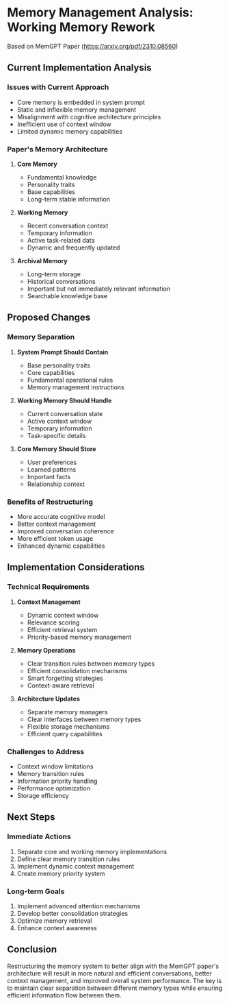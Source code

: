 # Memory Management Analysis: Working Memory Rework
Based on MemGPT Paper (https://arxiv.org/pdf/2310.08560)

## Current Implementation Analysis

### Issues with Current Approach
- Core memory is embedded in system prompt
- Static and inflexible memory management
- Misalignment with cognitive architecture principles
- Inefficient use of context window
- Limited dynamic memory capabilities

### Paper's Memory Architecture
1. **Core Memory**
   - Fundamental knowledge
   - Personality traits
   - Base capabilities
   - Long-term stable information

2. **Working Memory**
   - Recent conversation context
   - Temporary information
   - Active task-related data
   - Dynamic and frequently updated

3. **Archival Memory**
   - Long-term storage
   - Historical conversations
   - Important but not immediately relevant information
   - Searchable knowledge base

## Proposed Changes

### Memory Separation
1. **System Prompt Should Contain**
   - Base personality traits
   - Core capabilities
   - Fundamental operational rules
   - Memory management instructions

2. **Working Memory Should Handle**
   - Current conversation state
   - Active context window
   - Temporary information
   - Task-specific details

3. **Core Memory Should Store**
   - User preferences
   - Learned patterns
   - Important facts
   - Relationship context

### Benefits of Restructuring
- More accurate cognitive model
- Better context management
- Improved conversation coherence
- More efficient token usage
- Enhanced dynamic capabilities

## Implementation Considerations

### Technical Requirements
1. **Context Management**
   - Dynamic context window
   - Relevance scoring
   - Efficient retrieval system
   - Priority-based memory management

2. **Memory Operations**
   - Clear transition rules between memory types
   - Efficient consolidation mechanisms
   - Smart forgetting strategies
   - Context-aware retrieval

3. **Architecture Updates**
   - Separate memory managers
   - Clear interfaces between memory types
   - Flexible storage mechanisms
   - Efficient query capabilities

### Challenges to Address
- Context window limitations
- Memory transition rules
- Information priority handling
- Performance optimization
- Storage efficiency

## Next Steps

### Immediate Actions
1. Separate core and working memory implementations
2. Define clear memory transition rules
3. Implement dynamic context management
4. Create memory priority system

### Long-term Goals
1. Implement advanced attention mechanisms
2. Develop better consolidation strategies
3. Optimize memory retrieval
4. Enhance context awareness

## Conclusion
Restructuring the memory system to better align with the MemGPT paper's architecture will result in more natural and efficient conversations, better context management, and improved overall system performance. The key is to maintain clear separation between different memory types while ensuring efficient information flow between them.